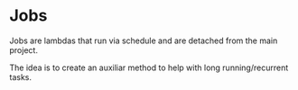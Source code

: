 # Jobs

Jobs are lambdas that run via schedule and are detached from the main project.

The idea is to create an auxiliar method to help with long running/recurrent tasks.
